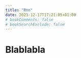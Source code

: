 ```yaml
---
title: "Rnn"
date: 2023-12-17T17:21:05+01:00
# bookComments: false
# bookSearchExclude: false
---
```


# Blablabla